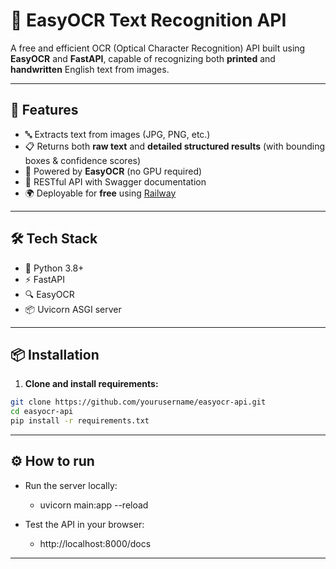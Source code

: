 # 🧠 EasyOCR Text Recognition API

A free and efficient OCR (Optical Character Recognition) API built using **EasyOCR** and **FastAPI**, capable of recognizing both **printed** and **handwritten** English text from images.

---

## 🚀 Features

- 🔤 Extracts text from images (JPG, PNG, etc.)
- 📋 Returns both **raw text** and **detailed structured results** (with bounding boxes & confidence scores)
- 🧠 Powered by **EasyOCR** (no GPU required)
- 🔗 RESTful API with Swagger documentation
- 🌍 Deployable for **free** using [Railway](https://railway.app/)

---

## 🛠️ Tech Stack

- 🐍 Python 3.8+
- ⚡ FastAPI
- 🔍 EasyOCR
- 📦 Uvicorn ASGI server

---

## 📦 Installation

1. **Clone and install requirements:**

```bash
git clone https://github.com/yourusername/easyocr-api.git
cd easyocr-api
pip install -r requirements.txt

```

---

## ⚙️ How to run
 - Run the server locally:
   - uvicorn main:app --reload

 - Test the API in your browser:
   - http://localhost:8000/docs

---

